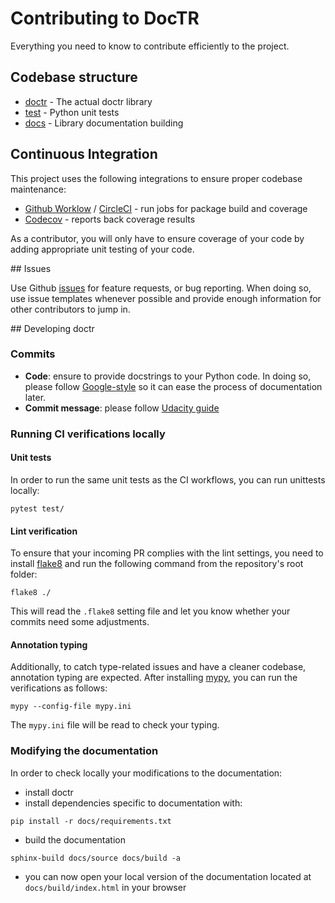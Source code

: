 # Contributing to DocTR

Everything you need to know to contribute efficiently to the project.



## Codebase structure

- [doctr](https://github.com/mindee/doctr/blob/main/doctr) - The actual doctr library
- [test](https://github.com/mindee/doctr/blob/main/test) - Python unit tests
- [docs](https://github.com/mindee/doctr/blob/main/docs) - Library documentation building


## Continuous Integration

This project uses the following integrations to ensure proper codebase maintenance:

- [Github Worklow](https://help.github.com/en/actions/configuring-and-managing-workflows/configuring-a-workflow) / [CircleCI](https://circleci.com/) - run jobs for package build and coverage
- [Codecov](https://codecov.io/) - reports back coverage results

As a contributor, you will only have to ensure coverage of your code by adding appropriate unit testing of your code.



## Issues

Use Github [issues](https://github.com/mindee/doctr/issues) for feature requests, or bug reporting. When doing so, use issue templates whenever possible and provide enough information for other contributors to jump in.



## Developing doctr


### Commits

- **Code**: ensure to provide docstrings to your Python code. In doing so, please follow [Google-style](https://sphinxcontrib-napoleon.readthedocs.io/en/latest/example_google.html) so it can ease the process of documentation later.
- **Commit message**: please follow [Udacity guide](http://udacity.github.io/git-styleguide/)

### Running CI verifications locally

#### Unit tests

In order to run the same unit tests as the CI workflows, you can run unittests locally:

```shell
pytest test/
```

#### Lint verification

To ensure that your incoming PR complies with the lint settings, you need to install [flake8](https://flake8.pycqa.org/en/latest/) and run the following command from the repository's root folder:

```shell
flake8 ./
```
This will read the `.flake8` setting file and let you know whether your commits need some adjustments.

#### Annotation typing

Additionally, to catch type-related issues and have a cleaner codebase, annotation typing are expected. After installing [mypy](https://github.com/python/mypy), you can run the verifications as follows:

```shell
mypy --config-file mypy.ini
```
The `mypy.ini` file will be read to check your typing.


### Modifying the documentation

In order to check locally your modifications to the documentation:
- install doctr
- install dependencies specific to documentation with:
```shell
pip install -r docs/requirements.txt
```
- build the documentation
```shell
sphinx-build docs/source docs/build -a
```
- you can now open your local version of the documentation located at `docs/build/index.html` in your browser
